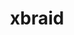 ---
title: "xbraid"
layout: cache
categories: [package, develop]
meta: {"compilers": ["gcc@=7.5.0"], "num_specs": 5, "num_specs_by_stack": {"radiuss": 4, "root": 5}, "oss": ["ubuntu18.04"], "platforms": ["linux"], "stacks": ["radiuss", "root"], "targets": ["x86_64_v3"], "versions": ["3.1.0"]}
spec_details: [{"compiler": "gcc@=7.5.0", "hash": "4nbmslxleiv7jptie32bc3z462t764ag", "os": "ubuntu18.04", "platform": "linux", "size": "-", "stacks": ["radiuss", "root"], "target": "x86_64_v3", "variants": ["build_system=makefile"], "versions": ["3.1.0"]}, {"compiler": "gcc@=7.5.0", "hash": "hstfb7ekoh2kecuw7jc6s5mzbwg6uwk3", "os": "ubuntu18.04", "platform": "linux", "size": "-", "stacks": ["root"], "target": "x86_64_v3", "variants": ["build_system=makefile"], "versions": ["3.1.0"]}, {"compiler": "gcc@=7.5.0", "hash": "j473xgsqbeau7drevnwolkpmk2ykmqgx", "os": "ubuntu18.04", "platform": "linux", "size": "-", "stacks": ["radiuss", "root"], "target": "x86_64_v3", "variants": ["build_system=makefile"], "versions": ["3.1.0"]}, {"compiler": "gcc@=7.5.0", "hash": "pix25ppex2qai2i2yp6hwm5xdpdyuyzu", "os": "ubuntu18.04", "platform": "linux", "size": "-", "stacks": ["radiuss", "root"], "target": "x86_64_v3", "variants": ["build_system=makefile"], "versions": ["3.1.0"]}, {"compiler": "gcc@=7.5.0", "hash": "uc67y4fulgasidazqxsdkw4x6y2iaoq4", "os": "ubuntu18.04", "platform": "linux", "size": "-", "stacks": ["radiuss", "root"], "target": "x86_64_v3", "variants": ["build_system=makefile"], "versions": ["3.1.0"]}]
---